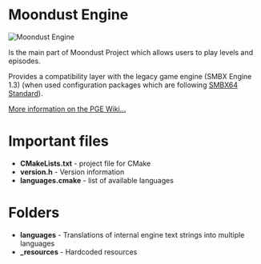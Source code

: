 # Moondust Engine

![Moondust Engine](https://github.com/WohlSoft/Moondust-Project/blob/master/Engine/_resources/icon/cat_256.png)

Is the main part of Moondust Project which allows users to play levels and episodes.

Provides a compatibility layer with the legacy game engine (SMBX Engine 1.3) (when used configuration packages which are following [SMBX64 Standard](http://wohlsoft.ru/pgewiki/SMBX64)).

[More information on the PGE Wiki...](http://wohlsoft.ru/pgewiki/Moondust_Engine)

# Important files

* **CMakeLists.txt** - project file for CMake
* **version.h** - Version information
* **languages.cmake** - list of available languages

# Folders

* **languages** - Translations of internal engine text strings into multiple languages
* **_resources** - Hardcoded resources
